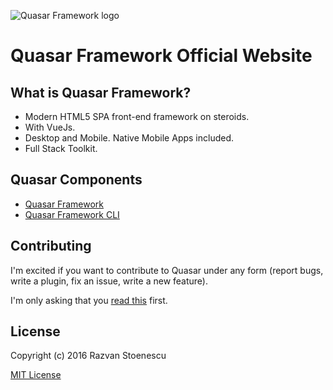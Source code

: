 ![Quasar Framework logo](http://quasar-framework.org/images/quasar-logo.png)

# Quasar Framework Official Website

## What is Quasar Framework?

* Modern HTML5 SPA front-end framework on steroids.
* With VueJs.
* Desktop and Mobile. Native Mobile Apps included.
* Full Stack Toolkit.

## Quasar Components

* [Quasar Framework](https://github.com/quasarframework/quasar)
* [Quasar Framework CLI](https://github.com/quasarframework/quasar-cli)

## Contributing

I'm excited if you want to contribute to Quasar under any form (report bugs, write a plugin, fix an issue, write a new feature).

I'm only asking that you [read this](http://quasar-framework.org/guide/contributing.html) first.

## License

Copyright (c) 2016 Razvan Stoenescu

[MIT License](http://en.wikipedia.org/wiki/MIT_License)
